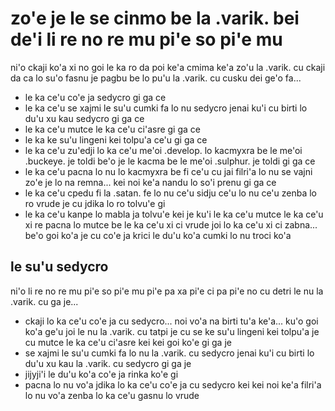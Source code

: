 zo'e je le se cinmo be la .varik. bei de'i li re no re mu pi'e so pi'e mu
=========================================================================
ni'o ckaji ko'a xi no goi le ka ro da poi ke'a cmima ke'a zo'u la .varik. cu ckaji da ca lo su'o fasnu je pagbu be lo pu'u la .varik. cu cusku dei ge'o fa...

* le ka ce'u co'e ja sedycro gi ga ce
* le ka ce'u se xajmi le su'u cumki fa lo nu sedycro jenai ku'i cu birti lo du'u xu kau sedycro gi ga ce
* le ka ce'u mutce le ka ce'u ci'asre gi ga ce
* le ka ke su'u lingeni kei tolpu'a ce'u gi ga ce
* le ka ce'u zu'edji lo ka ce'u me'oi .develop. lo kacmyxra be le me'oi .buckeye. je toldi be'o je le kacma be le me'oi .sulphur. je toldi gi ga ce
* le ka ce'u pacna lo nu lo kacmyxra be fi ce'u cu jai filri'a lo nu se vajni zo'e je lo na remna... kei noi ke'a nandu lo so'i prenu gi ga ce
* le ka ce'u cpedu fi la .satan. fe lo nu ce'u sidju ce'u lo nu ce'u zenba lo ro vrude je cu jdika lo ro tolvu'e gi
* le ka ce'u kanpe lo mabla ja tolvu'e kei je ku'i le ka ce'u mutce le ka ce'u xi re pacna lo mutce be le ka ce'u xi ci vrude joi lo ka ce'u xi ci zabna... be'o goi ko'a je cu co'e ja krici le du'u ko'a cumki lo nu troci ko'a

## le su'u sedycro
ni'o li re no re mu pi'e so pi'e mu pi'e pa xa pi'e ci pa pi'e no cu detri le nu la .varik. cu ga je...

* ckaji lo ka ce'u co'e ja cu sedycro... noi vo'a na birti tu'a ke'a... ku'o goi ko'a ge'u joi le nu la .varik. cu tatpi je cu se ke su'u lingeni kei tolpu'a je cu mutce le ka ce'u ci'asre kei kei goi ko'e gi ga je
* se xajmi le su'u cumki fa lo nu la .varik. cu sedycro jenai ku'i cu birti lo du'u xu kau la .varik. cu sedycro gi ga je
* jijyji'i le du'u ko'a co'e ja rinka ko'e gi
* pacna lo nu vo'a jdika lo ka ce'u co'e ja cu sedycro kei kei noi ke'a filri'a lo nu vo'a zenba lo ka ce'u gasnu lo vrude
